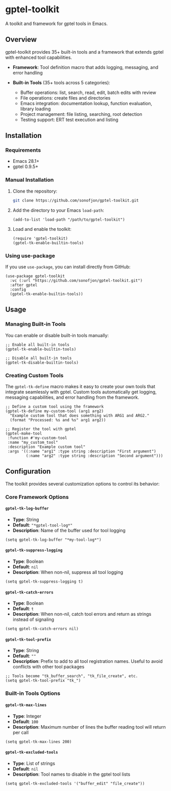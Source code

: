 # gptel-toolkit

A toolkit and framework for gptel tools in Emacs.

## Overview

gptel-toolkit provides 35+ built-in tools and a framework that extends
gptel with enhanced tool capabilities.

- **Framework**: Tool definition macro that adds logging, messaging, and
  error handling

- **Built-in Tools** (35+ tools across 5 categories):
  - Buffer operations: list, search, read, edit, batch edits with review
  - File operations: create files and directories
  - Emacs integration: documentation lookup, function evaluation, library
    loading
  - Project management: file listing, searching, root detection
  - Testing support: ERT test execution and listing

## Installation

### Requirements

- Emacs 28.1+
- gptel 0.9.5+

### Manual Installation

1. Clone the repository:
   ```bash
   git clone https://github.com/sonofjon/gptel-toolkit.git
   ```

2. Add the directory to your Emacs `load-path`:
   ```elisp
   (add-to-list 'load-path "/path/to/gptel-toolkit")
   ```

3. Load and enable the toolkit:
   ```elisp
   (require 'gptel-toolkit)
   (gptel-tk-enable-builtin-tools)
   ```

### Using use-package

If you use `use-package`, you can install directly from GitHub:

```elisp
(use-package gptel-toolkit
  :vc (:url "https://github.com/sonofjon/gptel-toolkit.git")
  :after gptel
  :config
  (gptel-tk-enable-builtin-tools))
```

## Usage

### Managing Built-in Tools

You can enable or disable built-in tools manually:

```elisp
;; Enable all built-in tools
(gptel-tk-enable-builtin-tools)

;; Disable all built-in tools
(gptel-tk-disable-builtin-tools)
```

### Creating Custom Tools

The `gptel-tk-define` macro makes it easy to create your own tools that
integrate seamlessly with gptel. Custom tools automatically get logging,
messaging capabilities, and error handling from the framework.

```elisp
;; Define a custom tool using the framework
(gptel-tk-define my-custom-tool (arg1 arg2)
  "Example custom tool that does something with ARG1 and ARG2."
  (format "Processed: %s and %s" arg1 arg2))

;; Register the tool with gptel
(gptel-make-tool
 :function #'my-custom-tool
 :name "my_custom_tool"
 :description "Example custom tool"
 :args '((:name "arg1" :type string :description "First argument")
         (:name "arg2" :type string :description "Second argument")))
```

## Configuration

The toolkit provides several customization options to control its behavior:

### Core Framework Options

#### `gptel-tk-log-buffer`
- **Type**: String
- **Default**: `"*gptel-tool-log*"`
- **Description**: Name of the buffer used for tool logging

```elisp
(setq gptel-tk-log-buffer "*my-tool-log*")
```

#### `gptel-tk-suppress-logging`
- **Type**: Boolean
- **Default**: `nil`
- **Description**: When non-nil, suppress all tool logging

```elisp
(setq gptel-tk-suppress-logging t)
```

#### `gptel-tk-catch-errors`
- **Type**: Boolean
- **Default**: `t`
- **Description**: When non-nil, catch tool errors and return as strings instead of signaling

```elisp
(setq gptel-tk-catch-errors nil)
```

#### `gptel-tk-tool-prefix`
- **Type**: String
- **Default**: `""`
- **Description**: Prefix to add to all tool registration names. Useful to avoid conflicts with other tool packages

```elisp
;; Tools become "tk_buffer_search", "tk_file_create", etc.
(setq gptel-tk-tool-prefix "tk_")
```

### Built-in Tools Options

#### `gptel-tk-max-lines`
- **Type**: Integer
- **Default**: `100`
- **Description**: Maximum number of lines the buffer reading tool will
  return per call

```elisp
(setq gptel-tk-max-lines 200)
```

#### `gptel-tk-excluded-tools`
- **Type**: List of strings
- **Default**: `nil`
- **Description**: Tool names to disable in the gptel tool lists

```elisp
(setq gptel-tk-excluded-tools '("buffer_edit" "file_create"))
```
